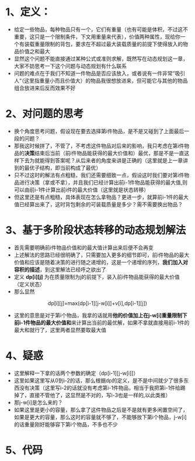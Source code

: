 # 1、定义：
- 给定一些物品，每种物品只有一个，它们有重量（也有可能是体积，不过这不重要，这只是一个限制条件，下文用重量来代表），价值两种属性，现给你一个有装载重量限制的背包，要求在不超过最大装载质量的前提下使得放入的物品价值之和最大
- 显然这个问题不能直接通过某种公式或准则求解，既然写在动态规划这一章，大家不妨思考一下这个问题与动态规划有什么联系
- 问题的难点在于我们不知道一件物品是否应该放入，或者说有一件非常”吸引人“（这里指重量小而且价值大）的物品我很想放进来，但可能它与其他的物品组合放进来后反而效果不好
# 2、对问题的思考
- 换个角度思考问题，假设现在要去选择第i件物品，是不是又碰到了上面最后一段的问题？
- 那我这时候拼了，不管了，不考虑这件物品对后来的影响，我只考虑在第i件物品的**决策**结束后当前（前i件物品能获得的最大价值和）最优，那是不是一直这样下去为就能得到答案呢？从后来者的角度来讲是正确的（这里就是上一章讲到的最优子结构，即当前构成了最优）
- 只不过这时的解法有点粗糙，我们还需要细致一点，假设这时我们要对第i件物品进行决策（拿或不拿），并且我们已经计算出前i-1件物品能获得的最大值,则可以由前i-1件计算出前i件的最大价值（这里就是状态转移）
- 但这里还是有点粗糙，具体表现在怎么拿物品？更进一步，就算前i-1件的最大值已经算出来了，这时背包剩余的可装载质量是多少？需不需要换出物品？
# 3、基于多阶段状态转移的动态规划解法
- 首先需要明确前i件物品价值和的最大值计算出来后便不会再变
- 上述解法的思路已经很明确了，只需要加入更多的细节即可，前i件物品的最大价值和应该是随着决策的进行随之递增的，这是一个递增的序列，**我们加入对容积的描述**，到这里解法已经呼之欲出了
- 定义 **dp[i][j]** 为在质量限制为j的前提下，装入前i件物品能获得的最大价值（定义状态）
- 那么显然

<div align="center"> 
  dp[i][j]=max(dp[i-1][j-w[i]]+v[i],dp[i-1][j])
</div>

- 这里的意思是对于第i个物品，我拿的话就用**他的价值加上在j-w[i]重量限制下前i-1件物品的最大价值和**来计算出当前的最优解，如果不拿就直接用前i-1件的最大和就行了，这里两者显然要取最大值
# 4、疑惑
- 这里解释一下拿的话两个参数的确定（dp[i-1][j-w[i]]）
- 这里如果这里写从0到i-2的话，那么根据dp的定义，是不是中间就少了很多东西没有决策（这里写i-2的话就没有考虑第i-1件物品，相当于我把第i-1件给踢掉了，直接不管他了，这显然是不对的，写i-3也是一样的,以此类推）
- 那j-w[i]是怎么来的？
- 如果这里是更小的容量，那么拿了这件物品之后是不是就有更多闲置空间了，如果是更大的容量，那么这时的容量就不够了，不能够放下第i个物品，j-w[i]的话重量刚好能够容下第i个物品，不多也不少
# 5、代码
